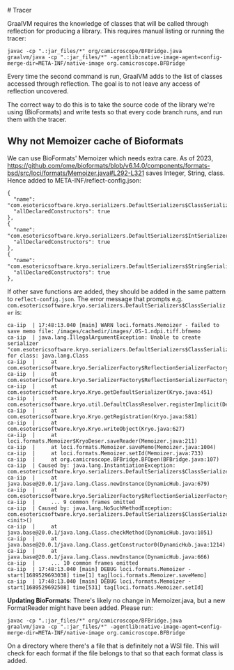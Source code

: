 # Tracer

GraalVM requires the knowledge of classes that will be called through reflection for producing a library. This requires manual listing or running the tracer:

```
javac -cp ".:jar_files/*" org/camicroscope/BFBridge.java
graalvm/java -cp ".:jar_files/*" -agentlib:native-image-agent=config-merge-dir=META-INF/native-image org.camicroscope.BFBridge
```

Every time the second command is run, GraalVM adds to the list of classes accessed through reflection. The goal is to not leave any access of reflection uncovered.

The correct way to do this is to take the source code of the library we're using (BioFormats) and write tests so that every code branch runs, and run them with the tracer.

## Why not Memoizer cache of Bioformats

We can use BioFormats' Memoizer which needs extra care. As of 2023, https://github.com/ome/bioformats/blob/v6.14.0/components/formats-bsd/src/loci/formats/Memoizer.java#L292-L321 saves Integer, String, class. Hence added to META-INF/reflect-config.json:

```
{
  "name": "com.esotericsoftware.kryo.serializers.DefaultSerializers$ClassSerializer",
  "allDeclaredConstructors": true
},
{
  "name": "com.esotericsoftware.kryo.serializers.DefaultSerializers$IntSerializer",
  "allDeclaredConstructors": true
},
{
  "name": "com.esotericsoftware.kryo.serializers.DefaultSerializers$StringSerializer",
  "allDeclaredConstructors": true
},
```

If other save functions are added, they should be added in the same pattern to `reflect-config.json`. The error message that prompts e.g. `com.esotericsoftware.kryo.serializers.DefaultSerializers$ClassSerializer` is:

```
ca-iip	| 17:48:13.040 [main] WARN loci.formats.Memoizer - failed to save memo file: /images/cachedir/images/.OS-1.ndpi.tiff.bfmemo
ca-iip	| java.lang.IllegalArgumentException: Unable to create serializer "com.esotericsoftware.kryo.serializers.DefaultSerializers$ClassSerializer" for class: java.lang.Class
ca-iip	|     at com.esotericsoftware.kryo.SerializerFactory$ReflectionSerializerFactory.newSerializer(SerializerFactory.java:86)
ca-iip	|     at com.esotericsoftware.kryo.SerializerFactory$ReflectionSerializerFactory.newSerializer(SerializerFactory.java:64)
ca-iip	|     at com.esotericsoftware.kryo.Kryo.getDefaultSerializer(Kryo.java:451)
ca-iip	|     at com.esotericsoftware.kryo.util.DefaultClassResolver.registerImplicit(DefaultClassResolver.java:89)
ca-iip	|     at com.esotericsoftware.kryo.Kryo.getRegistration(Kryo.java:581)
ca-iip	|     at com.esotericsoftware.kryo.Kryo.writeObject(Kryo.java:627)
ca-iip	|     at loci.formats.Memoizer$KryoDeser.saveReader(Memoizer.java:211)
ca-iip	|     at loci.formats.Memoizer.saveMemo(Memoizer.java:1004)
ca-iip	|     at loci.formats.Memoizer.setId(Memoizer.java:733)
ca-iip	|     at org.camicroscope.BFBridge.BFOpen(BFBridge.java:107)
ca-iip	| Caused by: java.lang.InstantiationException: com.esotericsoftware.kryo.serializers.DefaultSerializers$ClassSerializer
ca-iip	|     at java.base@20.0.1/java.lang.Class.newInstance(DynamicHub.java:679)
ca-iip	|     at com.esotericsoftware.kryo.SerializerFactory$ReflectionSerializerFactory.newSerializer(SerializerFactory.java:80)
ca-iip	|     ... 9 common frames omitted
ca-iip	| Caused by: java.lang.NoSuchMethodException: com.esotericsoftware.kryo.serializers.DefaultSerializers$ClassSerializer.<init>()
ca-iip	|     at java.base@20.0.1/java.lang.Class.checkMethod(DynamicHub.java:1051)
ca-iip	|     at java.base@20.0.1/java.lang.Class.getConstructor0(DynamicHub.java:1214)
ca-iip	|     at java.base@20.0.1/java.lang.Class.newInstance(DynamicHub.java:666)
ca-iip	|     ... 10 common frames omitted
ca-iip	| 17:48:13.040 [main] DEBUG loci.formats.Memoizer - start[1689529693038] time[1] tag[loci.formats.Memoizer.saveMemo]
ca-iip	| 17:48:13.040 [main] DEBUG loci.formats.Memoizer - start[1689529692508] time[531] tag[loci.formats.Memoizer.setId]
```



**Updating BioFormats**: There's likely no change in Memoizer.java, but a new FormatReader might have been added. Please run:

```
javac -cp ".:jar_files/*" org/camicroscope/BFBridge.java
graalvm/java -cp ".:jar_files/*" -agentlib:native-image-agent=config-merge-dir=META-INF/native-image org.camicroscope.BFBridge
```

On a directory where there's a file that is definitely not a WSI file. This will check for each format if the file belongs to that so that each format class is added.